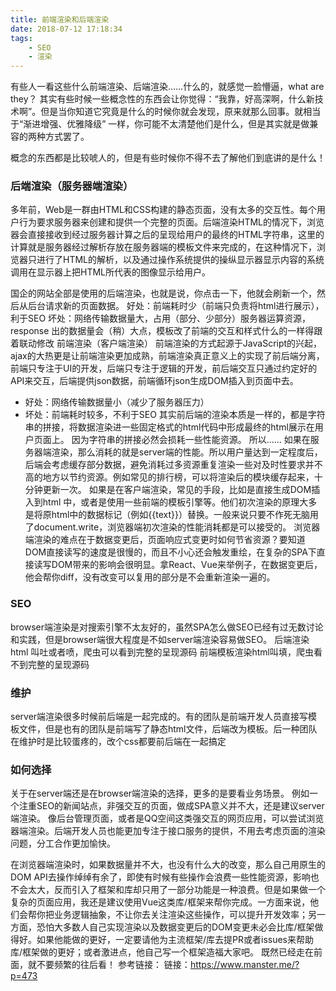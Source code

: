 ```yaml
---
title: 前端渲染和后端渲染
date: 2018-07-12 17:18:34
tags:
    - SEO
    - 渲染
---
```


有些人一看这些什么前端渲染、后端渲染……什么的，就感觉一脸懵逼，what are they？ 其实有些时候一些概念性的东西会让你觉得：“我靠，好高深啊，什么新技术啊”。但是当你知道它究竟是什么的时候你就会发现，原来就那么回事。就相当于“渐进增强、优雅降级” 一样，你可能不太清楚他们是什么，但是其实就是做兼容的两种方式罢了。

概念的东西都是比较唬人的，但是有些时候你不得不去了解他们到底讲的是什么！

### 后端渲染（服务器端渲染）
多年前，Web是一群由HTML和CSS构建的静态页面，没有太多的交互性。每个用户行为要求服务器来创建和提供一个完整的页面。后端渲染HTML的情况下，浏览器会直接接收到经过服务器计算之后的呈现给用户的最终的HTML字符串，这里的计算就是服务器经过解析存放在服务器端的模板文件来完成的，在这种情况下，浏览器只进行了HTML的解析，以及通过操作系统提供的操纵显示器显示内容的系统调用在显示器上把HTML所代表的图像显示给用户。
<!-- more -->
国企的网站全部是使用的后端渲染，也就是说，你点击一下，他就会刷新一个，然后从后台请求新的页面数据。
好处：前端耗时少（前端只负责将html进行展示），利于SEO
坏处：网络传输数据量大，占用（部分、少部分）服务器运算资源，response 出的数据量会（稍）大点，模板改了前端的交互和样式什么的一样得跟着联动修改
前端渲染（客户端渲染）
前端渲染的方式起源于JavaScript的兴起，ajax的大热更是让前端渲染更加成熟，前端渲染真正意义上的实现了前后端分离，前端只专注于UI的开发，后端只专注于逻辑的开发，前后端交互只通过约定好的API来交互，后端提供json数据，前端循环json生成DOM插入到页面中去。

* 好处：网络传输数据量小（减少了服务器压力）
* 坏处：前端耗时较多，不利于SEO
其实前后端的渲染本质是一样的，都是字符串的拼接，将数据渲染进一些固定格式的html代码中形成最终的html展示在用户页面上。  因为字符串的拼接必然会损耗一些性能资源。 所以……
如果在服务器端渲染，那么消耗的就是server端的性能。所以用户量达到一定程度后，后端会考虑缓存部分数据，避免消耗过多资源重复渲染一些对及时性要求并不高的地方以节约资源。例如常见的排行榜，可以将渲染后的模块缓存起来，十分钟更新一次。
如果是在客户端渲染，常见的手段，比如是直接生成DOM插入到html 中，或者是使用一些前端的模板引擎等。他们初次渲染的原理大多是将原html中的数据标记（例如{{text}}）替换。一般来说只要不作死无脑用了document.write，浏览器端初次渲染的性能消耗都是可以接受的。
浏览器端渲染的难点在于数据变更后，页面响应式变更时如何节省资源？要知道DOM直接读写的速度是很慢的，而且不小心还会触发重绘，在复杂的SPA下直接读写DOM带来的影响会很明显。拿React、Vue来举例子，在数据变更后，他会帮你diff，没有改变可以复用的部分是不会重新渲染一遍的。
### SEO
browser端渲染是对搜索引擎不太友好的，虽然SPA怎么做SEO已经有过无数讨论和实践，但是browser端很大程度是不如server端渲染容易做SEO。
后端渲染html 叫吐或者喷，爬虫可以看到完整的呈现源码
前端模板渲染html叫填，爬虫看不到完整的呈现源码
### 维护
server端渲染很多时候前后端是一起完成的。有的团队是前端开发人员直接写模板文件，但是也有的团队是前端写了静态html文件，后端改为模板。后一种团队在维护时是比较蛋疼的，改个css都要前后端在一起搞定
### 如何选择
关于在server端还是在browser端渲染的选择，更多的是要看业务场景。
例如一个注重SEO的新闻站点，非强交互的页面，做成SPA意义并不大，还是建议server端渲染。
像后台管理页面，或者是QQ空间这类强交互的网页应用，可以尝试浏览器端渲染。后端开发人员也能更加专注于接口服务的提供，不用去考虑页面的渲染问题，分工合作更加愉快。

在浏览器端渲染时，如果数据量并不大，也没有什么大的改变，那么自己用原生的DOM API去操作绰绰有余了，即使有时候有些操作会浪费一些性能资源，影响也不会太大，反而引入了框架和库却只用了一部分功能是一种浪费。但是如果做一个复杂的页面应用，我还是建议使用Vue这类库/框架来帮你完成。一方面来说，他们会帮你把业务逻辑抽象，不让你去关注渲染这些操作，可以提升开发效率；另一方面，恐怕大多数人自己实现渲染以及数据变更后的DOM变更未必会比库/框架做得好。如果他能做的更好，一定要请他为主流框架/库去提PR或者issues来帮助库/框架做的更好；或者激进点，他自己写一个框架造福大家吧。
既然已经走在前面，就不要频繁的往后看！
参考链接：
链接：https://www.manster.me/?p=473